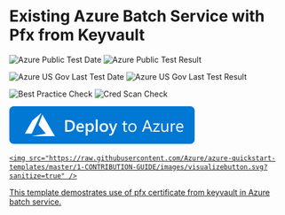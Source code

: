 # Existing Azure Batch Service with Pfx from Keyvault

![Azure Public Test Date](https://azurequickstartsservice.blob.core.windows.net/badges/101-batch-with-keyvault-pfx-password/PublicLastTestDate.svg)
![Azure Public Test Result](https://azurequickstartsservice.blob.core.windows.net/badges/101-batch-with-keyvault-pfx-password/PublicDeployment.svg)

![Azure US Gov Last Test Date](https://azurequickstartsservice.blob.core.windows.net/badges/101-batch-with-keyvault-pfx-password/FairfaxLastTestDate.svg)
![Azure US Gov Last Test Result](https://azurequickstartsservice.blob.core.windows.net/badges/101-batch-with-keyvault-pfx-password/FairfaxDeployment.svg)

![Best Practice Check](https://azurequickstartsservice.blob.core.windows.net/badges/101-batch-with-keyvault-pfx-password/BestPracticeResult.svg)
![Cred Scan Check](https://azurequickstartsservice.blob.core.windows.net/badges/101-batch-with-keyvault-pfx-password/CredScanResult.svg)

<a href="https://portal.azure.com/#create/Microsoft.Template/uri/https%3A%2F%2Fraw.githubusercontent.com%2Fazure%2Fazure-quickstart-templates%2Fmaster%2F101-batch-with-keyvault-pfx-password%2Fazuredeploy.json" target="_blank">
    <img src="https://raw.githubusercontent.com/Azure/azure-quickstart-templates/master/1-CONTRIBUTION-GUIDE/images/deploytoazure.svg?sanitize=true" />

    <img src="https://raw.githubusercontent.com/Azure/azure-quickstart-templates/master/1-CONTRIBUTION-GUIDE/images/visualizebutton.svg?sanitize=true" />

This template demostrates use of pfx certificate from keyvault in Azure batch
service.
